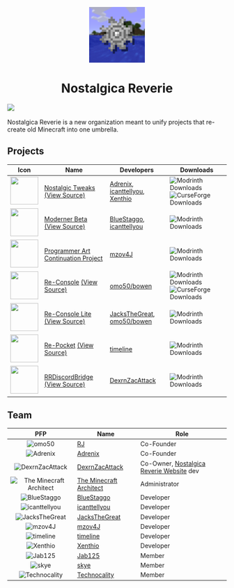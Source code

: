 <p align="center">
  <img src="/nr-logo.gif" width="128" height="128">
</p>
<h1 align="center">Nostalgica Reverie</h1>

[![](https://dcbadge.limes.pink/api/server/CJUAccGtVP)](https://discord.gg/CJUAccGtVP)

Nostalgica Reverie is a new organization meant to unify projects that re-create old Minecraft into one umbrella.

<!-- TODO: switch to our own source for mod icons once the site is setup -->
<!-- modrinth cdn sucks -->
## Projects
|                                                            Icon                                                            | Name                                                                                                                                                                                                      | Developers                                                                                                                    | Downloads                                                                                                                                                                                                      |
|:--------------------------------------------------------------------------------------------------------------------------:|-----------------------------------------------------------------------------------------------------------------------------------------------------------------------------------------------------------|-------------------------------------------------------------------------------------------------------------------------------|----------------------------------------------------------------------------------------------------------------------------------------------------------------------------------------------------------------|
| <img src="https://cdn.modrinth.com/data/l1rj36Ob/6a5f042dac48afe4c5734b804f3a0c3e51d98ba6_96.webp" width="64" height="64"> | [Nostalgic Tweaks](https://modrinth.com/mod/nostalgic-tweaks) [(View Source)](https://github.com/Nostalgica-Reverie/Nostalgic-Tweaks)                                                                     | [Adrenix](https://github.com/Adrenix), [icanttellyou](https://github.com/forkiesassds), [Xenthio](https://github.com/Xenthio) | ![Modrinth Downloads](https://img.shields.io/modrinth/dt/nostalgic-tweaks?logo=Modrinth&label=Downloads) ![CurseForge Downloads](https://img.shields.io/curseforge/dt/592465?logo=CurseForge&label=Downloads)  |
| <img src="https://cdn.modrinth.com/data/xkrdwmh2/2e3085ec8eeeb9e31a2ed139ed75747bc6b0e961_96.webp" width="64" height="64"> | [Moderner Beta](https://modrinth.com/mod/moderner-beta) [(View Source)](https://github.com/Nostalgica-Reverie/Moderner-Beta)                                                                              | [BlueStaggo](https://github.com/BlueStaggo), [icanttellyou](https://github.com/forkiesassds)                                  | ![Modrinth Downloads](https://img.shields.io/modrinth/dt/moderner-beta?logo=Modrinth&label=Downloads)                                                                                                          |
| <img src="https://cdn.modrinth.com/data/gx2HeuWD/3108b21566a4b164fb1098e215d0aac8b74e6ba8_96.webp" width="64" height="64"> | [Programmer Art Continuation Project](https://modrinth.com/resourcepack/pacp)                                                                                                                             | [mzov4J](https://github.com/mzovjen)                                                                                          | ![Modrinth Downloads](https://img.shields.io/modrinth/dt/pacp?logo=Modrinth&label=Downloads)                                                                                                                   |
| <img src="https://cdn.modrinth.com/data/g9O0WaGR/ddcf785514b663b5ad8fe00f248df567ce873f94_96.webp" width="64" height="64"> | [Re-Console](https://modrinth.com/modpack/legacy-minecraft) [(View Source)](https://github.com/Nostalgica-Reverie/Legacy-Modpack-Monorepository/tree/main/versions/vanilla/src/re-console)                | [omo50/bowen](https://github.com/omo50)                                                                                       | ![Modrinth Downloads](https://img.shields.io/modrinth/dt/legacy-minecraft?logo=Modrinth&label=Downloads) ![CurseForge Downloads](https://img.shields.io/curseforge/dt/1066411?logo=CurseForge&label=Downloads) |
| <img src="https://cdn.modrinth.com/data/i39v5M7t/c66a3b878466592882847100e72fa95a82bc6c2b_96.webp" width="64" height="64"> | [Re-Console Lite](https://modrinth.com/modpack/legacy-minecraft-lite) [(View Source)](https://github.com/Nostalgica-Reverie/Legacy-Modpack-Monorepository/tree/main/versions/vanilla/src/re-console-lite) | [JacksTheGreat](https://github.com/JacksTheGreat), [omo50/bowen](https://github.com/omo50)                                    | ![Modrinth Downloads](https://img.shields.io/modrinth/dt/legacy-minecraft-lite?logo=Modrinth&label=Downloads)                                                                                                  |
| <img src="https://cdn.modrinth.com/data/IdQ5rcLR/e1bda41f4859a3b07c65589d0786dfc082a5a9a7_96.webp" width="64" height="64"> | [Re-Pocket](https://modrinth.com/modpack/re-pocket) [(View Source)](https://github.com/Nostalgica-Reverie/Re-Pocket)                                                                                      | [timeline](https://github.com/2imeline)                                                                                       | ![Modrinth Downloads](https://img.shields.io/modrinth/dt/re-pocket?logo=Modrinth&label=Downloads)                                                                                                              |
| <img src="https://cdn.modrinth.com/data/qzP18qVX/d07a80063fcf855513107e4f29931f66ec92884c_96.webp" width="64" height="64"> | [RRDiscordBridge](https://modrinth.com/plugin/rrdiscordbridge) [(View Source)](https://github.com/DexrnZacAttack/RRDiscordBridge)                                                                         | [DexrnZacAttack](https://github.com/DexrnZacAttack)                                                                           | ![Modrinth Downloads](https://img.shields.io/modrinth/dt/RRDiscordBridge?logo=Modrinth&label=Downloads)                                                                                                        |

<!-- NOTE: I think that we should order mod devs by a-z -->

## Team
|                                                           PFP                                                            | Name                                                                | Role                                                                                      |
|:------------------------------------------------------------------------------------------------------------------------:|---------------------------------------------------------------------|-------------------------------------------------------------------------------------------|
|                              ![omo50](https://avatars.githubusercontent.com/omo50?size=64)                               | [RJ](https://github.com/omo50)                             | Co-Founder                                                                                |
|                            ![Adrenix](https://avatars.githubusercontent.com/Adrenix?size=64)                             | [Adrenix](https://github.com/Adrenix)                               | Co-Founder                                                                                |
|                     ![DexrnZacAttack](https://avatars.githubusercontent.com/DexrnZacAttack?size=64)                      | [DexrnZacAttack](https://github.com/DexrnZacAttack)                 | Co-Owner, [Nostalgica Reverie Website](https://github.com/Nostalgica-Reverie/Website) dev |
| <img src="https://avatars.githubusercontent.com/TheMinecraftArchitect?size=64" width="64" alt="The Minecraft Architect"> | [The Minecraft Architect](https://github.com/TheMinecraftArchitect) | Administrator                                                                             |
|                         ![BlueStaggo](https://avatars.githubusercontent.com/BlueStaggo?size=64)                          | [BlueStaggo](https://github.com/BlueStaggo)                         | Developer                                                                                 |
|           <img src="https://avatars.githubusercontent.com/forkiesassds?size=64" width="64" alt="icanttellyou">           | [icanttellyou](https://github.com/forkiesassds)                     | Developer                                                                                 |
|                      ![JacksTheGreat](https://avatars.githubusercontent.com/JacksTheGreat?size=64)                       | [JacksTheGreat](https://github.com/JacksTheGreat)                   | Developer                                                                                 |
|                             ![mzov4J](https://avatars.githubusercontent.com/mzovjen?size=64)                             | [mzov4J](https://github.com/mzovjen)                                | Developer                                                                                 |
|                           ![timeline](https://avatars.githubusercontent.com/2imeline?size=64)                            | [timeline](https://github.com/2imeline)                             | Developer                                                                                 |
|                            ![Xenthio](https://avatars.githubusercontent.com/Xenthio?size=64)                             | [Xenthio](https://github.com/Xenthio)                               | Developer                                                                                 |
|                 <img src="https://avatars.githubusercontent.com/Jab125?size=64" width="64" alt="Jab125">                 | [Jab125](https://github.com/Jab125)                                 | Member                                                                                    |
|                              ![skye](https://avatars.githubusercontent.com/kaer1a?size=64)                               | [skye](https://github.com/kaer1a)                                   | Member                                                                                    |
|           <img src="https://avatars.githubusercontent.com/Technocality?size=64" width="64" alt="Technocality">           | [Technocality](https://github.com/Technocality)                     | Member                                                                                    |
